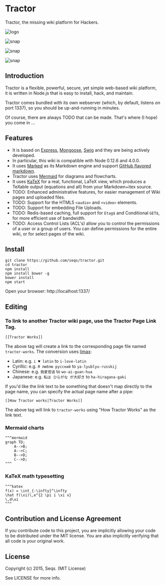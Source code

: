 # Tractor

Tractor, the missing wiki platform for Hackers.

![logo](https://raw.githubusercontent.com/seqs/tractor/master/public/assets/images/logo.png)

![snap](https://raw.githubusercontent.com/seqs/tractor/master/public/assets/images/snap-1.png)

![snap](https://raw.githubusercontent.com/seqs/tractor/master/public/assets/images/snap-2.png)

![snap](https://raw.githubusercontent.com/seqs/tractor/master/public/assets/images/snap-3.png)

## Introduction

Tractor is a flexible, powerful, secure, yet simple web-based wiki platform, it is written in Node.js that is easy to install, hack, and maintain.

Tractor comes bundled with its own webserver (which, by default, listens on port 1337), so you should be up-and-running in minutes.

Of course, there are always TODO that can be made. That's where (I hope) you come in ...

## Features

* It is based on [Express](http://expressjs.com/), [Mongoose](http://mongoosejs.com/), [Swig](http://paularmstrong.github.io/swig/) and they are being actively developed.
* In particular, this wiki is compatible with Node 0.12.6 and 4.0.0.
* It uses [Marked](https://github.com/chjj/marked) as its Markdown engine and support [GitHub flavored markdown](https://help.github.com/articles/github-flavored-markdown).
* Tractor uses [Mermaid](http://knsv.github.io/mermaid/) for diagrams and flowcharts.
* It uses [KaTeX](https://khan.github.io/KaTeX/) for a real, functional, LaTeX view, which produces a TeXable output (equations and all) from your Markdown+itex source.
* TODO: Enhanced administrative features, for easier management of Wiki pages and uploaded files.
* TODO: Support for the HTML5 `<audio>` and `<video>` elements.
* TODO: Support for embedding File Uploads.
* TODO: Redis-based caching, full support for `Etag`s and Conditional `GET`s, for more efficient use of bandwidth.
* TODO: Access Control Lists (ACL's) allow you to control the permissions of a user or a group of users. You can define permissions for the entire wiki, or for select pages of the wiki.


## Install

```
git clone https://github.com/seqs/tractor.git
cd tractor
npm install
npm install bower -g
bower install
npm start
```

Open your browser: http://localhost:1337/


## Editing

### To link to another Tractor wiki page, use the Tractor Page Link Tag.

```
[[Tractor Works]]
```

The above tag will create a link to the corresponding page file named `tractor-works`. The conversion uses [limax](https://github.com/lovell/limax):

* Latin: e.g. `i ♥ latin` to `i-love-latin`
* Cyrillic: e.g. `Я люблю русский` to `ya-lyublyu-russkij`
* Chinese: e.g. `我爱官话` to `wo-ai-guan-hua`
* Japanese: e.g. `私は ひらがな が大好き` to `ha-hiragana-gaki`

If you'd like the link text to be something that doesn't map directly to the page name, you can specify the actual page name after a pipe:

```
[[How Tractor works|Tractor Works]]
```

The above tag will link to `tractor-works` using "How Tractor Works" as the link text.

### Mermaid charts

```
^^^mermaid
graph TD;
    A-->B;
    A-->C;
    B-->D;
    C-->D;
^^^
```

### KaTeX math typesetting

```
^^^katex
f(x) = \int_{-\infty}^\infty
\hat f(\xi)\,e^{2 \pi i \xi x}
\,d\xi
^^^
```

## Contribution and License Agreement

If you contribute code to this project, you are implicitly allowing your code to be distributed under the MIT license. You are also implicitly verifying that all code is your original work.


## License

Copyright (c) 2015, Seqs. (MIT License)

See LICENSE for more info.

